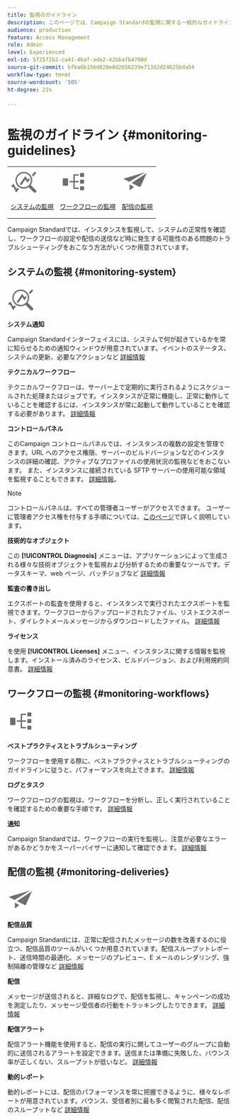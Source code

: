 ```yaml
---
title: 監視のガイドライン
description: このページでは、Campaign Standardの監視に関する一般的なガイドラインを示します
audience: production
feature: Access Management
role: Admin
level: Experienced
exl-id: 5f25f2b2-ca41-4baf-ade2-42bbafb4790d
source-git-commit: bfba6b156d020e8d2656239e713d2d24625bda54
workflow-type: tm+mt
source-wordcount: '505'
ht-degree: 21%

---
```


# 監視のガイドライン {#monitoring-guidelines}

<table>
<tr><td><img src="assets/do-not-localize/icon_system.svg" width="60px"><p><a href="#monitoring-system">システムの監視</a></p></td>
<td><img src="assets/do-not-localize/icon_workflows.svg" width="60px"><p><a href="#moniroting-workflows">ワークフローの監視</a></p></td>
<td><img src="assets/do-not-localize/icon_send.svg" width="60px"><p><a href="#monitoring-deliveries">配信の監視</a></p></td></tr>
</table>

Campaign Standardでは、インスタンスを監視して、システムの正常性を確認し、ワークフローの設定や配信の送信など時に発生する可能性のある問題のトラブルシューティングをおこなう方法がいくつか用意されています。

## システムの監視 {#monitoring-system}

<img src="assets/do-not-localize/icon_system.svg" width="60px">

**システム通知**

Campaign Standardインターフェイスには、システムで何が起きているかを常に知らせるための通知ウィンドウが用意されています。イベントのステータス、システムの更新、必要なアクションなど [詳細情報](../../start/using/interface-description.md#top-bar)


**テクニカルワークフロー**

テクニカルワークフローは、サーバー上で定期的に実行されるようにスケジュールされた処理またはジョブです。インスタンスが正常に機能し、正常に動作していることを確認するには、インスタンスが常に起動して動作していることを確認する必要があります。 [詳細情報](../../administration/using/technical-workflows.md)

**コントロールパネル**

このCampaign コントロールパネルでは、インスタンスの複数の設定を管理できます。URL へのアクセス権限、サーバーのビルドバージョンなどのインスタンスの詳細の確認、アクティブなプロファイルの使用状況の監視などをおこないます。 また、インスタンスに接続されている SFTP サーバーの使用可能な領域を監視することもできます。 [詳細情報](https://experienceleague.adobe.com/docs/control-panel/using/control-panel-home.html?lang=ja)。

>[!NOTE]
>
>コントロールパネルは、すべての管理者ユーザーがアクセスできます。 ユーザーに管理者アクセス権を付与する手順については、[このページ](https://experienceleague.adobe.com/docs/control-panel/using/discover-control-panel/managing-permissions.html?lang=ja#discover-control-panel)で詳しく説明しています。

**技術的なオブジェクト**

この **[!UICONTROL Diagnosis]** メニューは、アプリケーションによって生成される様々な技術オブジェクトを監視および分析するための重要なツールです。データスキーマ、web ページ、バッチジョブなど [詳細情報](../../developing/using/monitoring-data-model-changes.md)

**監査の書き出し**

エクスポートの監査を使用すると、インスタンスで実行されたエクスポートを監視できます。ワークフローからアップロードされたファイル、リストエクスポート、ダイレクトメールメッセージからダウンロードしたファイル。
[詳細情報](../../administration/using/auditing-export-logs.md)

**ライセンス**

を使用 **[!UICONTROL Licenses]** メニュー、インスタンスに関する情報を監視します。インストール済みのライセンス、ビルドバージョン、および利用規約同意書。
[詳細情報](../../administration/using/licenses.md)

## ワークフローの監視 {#monitoring-workflows}

<img src="assets/do-not-localize/icon_workflows.svg" width="60px">

**ベストプラクティスとトラブルシューティング**

ワークフローを使用する際に、ベストプラクティスとトラブルシューティングのガイドラインに従うと、パフォーマンスを向上できます。
[詳細情報](../../automating/using/best-practices-workflows.md)

**ログとタスク**

ワークフローログの監視は、ワークフローを分析し、正しく実行されていることを確認するための重要な手順です。
[詳細情報](../../automating/using/monitoring-workflow-execution.md#workflow-log-and-tasks)

**通知**

Campaign Standardでは、ワークフローの実行を監視し、注意が必要なエラーがあるかどうかをスーパーバイザーに通知して確認できます。
[詳細情報](../../automating/using/monitoring-workflow-execution.md#error-management)

## 配信の監視 {#monitoring-deliveries}

<img src="assets/do-not-localize/icon_send.svg" width="60px">

**配信品質**

Campaign Standardには、正常に配信されたメッセージの数を改善するのに役立つ、配信品質のツールがいくつか用意されています。配信スループットレポート、送信時間の最適化、メッセージのプレビュー、E メールのレンダリング、強制隔離の管理など
[詳細情報](../../sending/using/about-deliverability.md)

**配信**

メッセージが送信されると、詳細なログで、配信を監視し、キャンペーンの成功を測定したり、メッセージ受信者の行動をトラッキングしたりできます。
[詳細情報](../../sending/using/monitoring-a-delivery.md)

**配信アラート**

配信アラート機能を使用すると、配信の実行に関してユーザーのグループに自動的に送信されるアラートを設定できます。送信または準備に失敗した、バウンス率が正しくない、スループットが低いなど。
[詳細情報](../../sending/using/receiving-alerts-when-failures-happen.md)

**動的レポート**

動的レポートには、配信のパフォーマンスを常に把握できるように、様々なレポートが用意されています。バウンス、受信者別に最も多く閲覧された配信、配信のスループットなど
[詳細情報](../../reporting/using/about-dynamic-reports.md)
